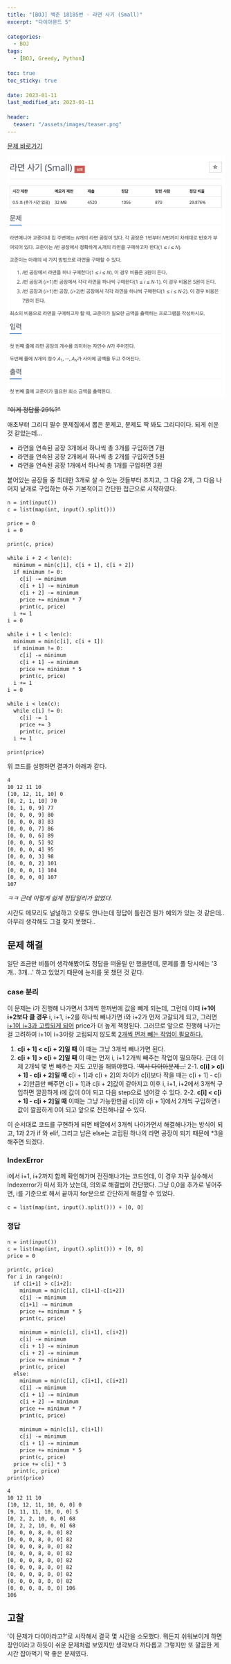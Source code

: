 ```yaml
---
title: "[BOJ] 백준 18185번 - 라면 사기 (Small)"
excerpt: "다이아몬드 5"

categories:
  - BOJ
tags:
  - [BOJ, Greedy, Python]

toc: true
toc_sticky: true

date: 2023-01-11
last_modified_at: 2023-01-11

header:
  teaser: "/assets/images/teaser.png"
---
```


[문제 바로가기](https://www.acmicpc.net/problem/18185)

![백준 18185번 - 라면사기 (Small)](/assets/images/boj-18185.png)

~~"이게 정답률 29%?"~~

애초부터 그리디 필수 문제집에서 뽑은 문제고, 문제도 딱 봐도 그리디이다. 되게 쉬운 것 같았는데...

* 라면을 연속된 공장 3개에서 하나씩 총 3개를 구입하면 7원
* 라면을 연속된 공장 2개에서 하나씩 총 2개를 구입하면 5원
* 라면을 연속된 공장 1개에서 하나씩 총 1개를 구입하면 3원

붙어있는 공장들 중 최대한 3개로 살 수 있는 것들부터 조지고, 그 다음 2개, 그 다음 나머지 낱개로 구입하는 아주 기본적이고 간단한 접근으로 시작하였다. 

```
n = int(input())
c = list(map(int, input().split()))

price = 0
i = 0

print(c, price)

while i + 2 < len(c):
  minimum = min(c[i], c[i + 1], c[i + 2])
  if minimum != 0:
    c[i] -= minimum
    c[i + 1] -= minimum
    c[i + 2] -= minimum
    price += minimum * 7
    print(c, price)
  i += 1
i = 0

while i + 1 < len(c):
  minimum = min(c[i], c[i + 1])
  if minimum != 0:
    c[i] -= minimum
    c[i + 1] -= minimum
    price += minimum * 5
    print(c, price)
  i += 1
i = 0

while i < len(c):
  while c[i] != 0:
    c[i] -= 1
    price += 3
    print(c, price)
  i += 1

print(price)
```
위 코드를 실행하면 결과가 아래과 같다.
```
4
10 12 11 10
[10, 12, 11, 10] 0
[0, 2, 1, 10] 70
[0, 1, 0, 9] 77
[0, 0, 0, 9] 80
[0, 0, 0, 8] 83
[0, 0, 0, 7] 86
[0, 0, 0, 6] 89
[0, 0, 0, 5] 92
[0, 0, 0, 4] 95
[0, 0, 0, 3] 98
[0, 0, 0, 2] 101
[0, 0, 0, 1] 104
[0, 0, 0, 0] 107
107
```

*ㅋㅋ 근데 이렇게 쉽게 정답일리가 없었다.*

시간도 메모리도 널널하고 오류도 안나는데 정답이 틀린건 뭔가 예외가 있는 것 같은데.. 아무리 생각해도 그걸 찾지 못했다..

## 문제 해결

일단 조금만 비틀어 생각해봤어도 정답을 떠올릴 만 했을텐데, 문제를 풀 당시에는 '3개.. 3개...' 하고 있었기 때문에 눈치를 못 챘던 것 같다.

### case 분리

이 문제는 i가 진행해 나가면서 3개씩 한꺼번에 값을 빼게 되는데, 그런데 이때 **i+1이 i+2보다 클 경우** i, i+1, i+2를 하나씩 빼나가면 i와 i+2가 먼저 고갈되게 되고, 그러면 <u>i+1이 i+3과 고립되게 되어</u> price가 더 높게 책정된다. 그러므로 앞으로 진행해 나가는 걸 고려하여 i+1이 i+3이랑 고립되지 않도록 <u>2개씩 먼저 빼는 작업이 필요하다.</u>

1. **c[i + 1] < c[i + 2]일 때**
    이 때는 그냥 3개씩 빼나가면 된다.
2. **c[i + 1] > c[i + 2]일 때**
    이 때는 먼저 i, i+1 2개씩 빼주는 작업이 필요하다.
    근데 이제 2개씩 몇 번 빼주는 지도 고민을 해봐야했다.
    ~~'역시 다이아문제...'~~
    2-1. **c[i] > c[i + 1] - c[i + 2]일 때**
    c[i + 1]과 c[i + 2]의 차이가 c[i]보다 작을 때는 c[i + 1] - c[i + 2]만큼만 빼주면 c[i + 1]과 c[i + 2]값이 같아지고 이후 i, i+1, i+2에서 3개씩 구입하면 깔끔하게 i에 값이 0이 되고 다음 step으로 넘어갈 수 있다.
    2-2. **c[i] < c[i + 1] - c[i + 2]일 때**
    이때는 그냥 가능한만큼 c[i]와 c[i + 1]에서 2개씩 구입하면 i 값이 깔끔하게 0이 되고 앞으로 전진해나갈 수 있다.

이 순서대로 코드를 구현하게 되면 배열에서 3개씩 나아가면서 해결해나가는 방식이 되고, 1과 2가 if 와 elif, 그리고 남은 else는 고립된 하나의 라면 공장이 되기 때문에 *3을 해주면 되겠다.

### IndexError

i에서 i+1, i+2까지 함께 확인해가며 전진해나가는 코드인데, 이 경우 자꾸 실수해서 Indexerror가 떠서 화가 났는데, 의외로 해결법이 간단했다. 그냥 0,0을 추가로 넣어주면, i를 기준으로 해서 끝까지 for문으로 간단하게 해결할 수 있었다.

```
c = list(map(int, input().split())) + [0, 0]
```

### 정답
```
n = int(input())
c = list(map(int, input().split())) + [0, 0]
price = 0

print(c, price)
for i in range(n):
  if c[i+1] > c[i+2]:
    minimum = min(c[i], c[i+1]-c[i+2])
    c[i] -= minimum
    c[i+1] -= minimum
    price += minimum * 5
    print(c, price)

    minimum = min(c[i], c[i+1], c[i+2])
    c[i] -= minimum
    c[i + 1] -= minimum
    c[i + 2] -= minimum
    price += minimum * 7
    print(c, price)
  else:
    minimum = min(c[i], c[i+1], c[i+2])
    c[i] -= minimum
    c[i + 1] -= minimum
    c[i + 2] -= minimum
    price += minimum * 7
    print(c, price)

    minimum = min(c[i], c[i+1])
    c[i] -= minimum
    c[i + 1] -= minimum
    price += minimum * 5
    print(c, price)
  price += c[i] * 3
  print(c, price)
print(price)
```

```
4
10 12 11 10
[10, 12, 11, 10, 0, 0] 0
[9, 11, 11, 10, 0, 0] 5
[0, 2, 2, 10, 0, 0] 68
[0, 2, 2, 10, 0, 0] 68
[0, 0, 0, 8, 0, 0] 82
[0, 0, 0, 8, 0, 0] 82
[0, 0, 0, 8, 0, 0] 82
[0, 0, 0, 8, 0, 0] 82
[0, 0, 0, 8, 0, 0] 82
[0, 0, 0, 8, 0, 0] 82
[0, 0, 0, 8, 0, 0] 82
[0, 0, 0, 8, 0, 0] 82
[0, 0, 0, 8, 0, 0] 106
106
```

## 고찰
'이 문제가 다이아라고?'로 시작해서 결국 몇 시간을 소모했다. 뭐든지 쉬워보이게 하면 장인이라고 하듯이 쉬운 문제처럼 보였지만 생각보다 까다롭고 그렇지만 또 깔끔한 게 시간 잡아먹기 딱 좋은 문제였다.